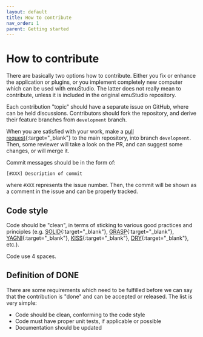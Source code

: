 ```yaml
---
layout: default
title: How to contribute
nav_order: 1
parent: Getting started
---
```


# How to contribute

There are basically two options how to contribute. Either you fix or enhance the application or plugins, or
you implement completely new computer which can be used with emuStudio. The latter does not really mean to contribute,
unless it is included in the original emuStudio repository.

Each contribution "topic" should have a separate issue on GitHub, where can be held discussions. Contributors
should fork the repository, and derive their feature branches from `development` branch. 

When you are satisfied with your work, make a [pull request][pull-requests]{:target="_blank"} to
the main repository, into branch `development`. Then, some reviewer will take a look on the PR, and can suggest some
changes, or will merge it.

Commit messages should be in the form of:

```
[#XXX] Description of commit
``` 

where `#XXX` represents the issue number. Then, the commit will be shown as a comment in the issue and can be properly
tracked.

## Code style

Code should be "clean", in terms of sticking to various good practices and principles (e.g. [SOLID][solid]{:target="_blank"}, [GRASP][grasp]{:target="_blank"}, [YAGNI][yagni]{:target="_blank"}, [KISS][kiss]{:target="_blank"}, [DRY][dry]{:target="_blank"}, etc.).

Code use 4 spaces.

## Definition of DONE

There are some requirements which need to be fulfilled before we can say that the contribution is "done" and can be
accepted or released. The list is very simple:

- Code should be clean, conforming to the code style
- Code must have proper unit tests, if applicable or possible
- Documentation should be updated



[pull-requests]: https://help.github.com/articles/using-pull-requests/
[solid]: https://en.wikipedia.org/wiki/SOLID
[grasp]: https://en.wikipedia.org/wiki/GRASP_(object-oriented_design)
[yagni]: https://en.wikipedia.org/wiki/You_aren%27t_gonna_need_it
[kiss]: https://en.wikipedia.org/wiki/KISS_principle
[dry]: https://en.wikipedia.org/wiki/Don%27t_repeat_yourself
